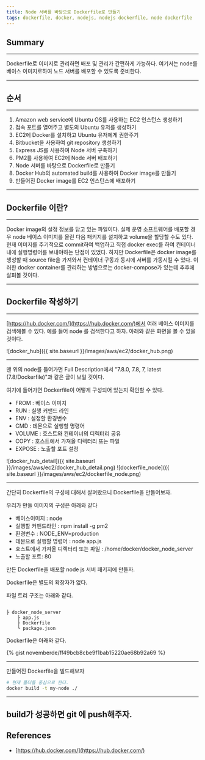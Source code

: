```yaml
---
title: Node 서버를 바탕으로 Dockerfile로 만들기
tags: dockerfile, docker, nodejs, nodejs dockerfile, node dockerfile
---
```


## Summary
---------------------
 Dockerfile로 이미지로 관리하면 배포 및 관리가 간편하게 가능하다.
 여기서는 node를 베이스 이미지로하여 노드 서버를 배포할 수 있도록 준비한다.

---------------------

## 순서
---------------------
1. Amazon web service에 Ubuntu OS를 사용하는 EC2 인스턴스 생성하기
1. 접속 포트를 열어주고 별도의 Ubuntu 유저를 생성하기
1. EC2에 Docker를 설치하고 Ubuntu 유저에게 권한주기
1. Bitbucket을 사용하여 git repository 생성하기
1. Express JS를 사용하여 Node 서버 구축하기
1. PM2를 사용하여 EC2에 Node 서버 배포하기
1. Node 서버를 바탕으로 Dockerfile로 만들기
1. Docker Hub의 automated build를 사용하여 Docker image를 만들기
1. 만들어진 Docker image를 EC2 인스턴스에 배포하기

---------------------

## Dockerfile 이란?
---------------------

 Docker image의 설정 정보를 담고 있는 파일이다. 
 실제 운영 소프트웨어를 배포할 경우 node 베이스 이미지를 올린 다음 패키지를 설치하고 volume을 할당할 수도 있다.
 현재 이미지를 주기적으로 commit하여 백업하고 직접 docker exec를 하여 컨테이너 내에 실행명령어를 보내야하는 단점이 있었다.
 하지만 Dockerfile은 docker image를 생성할 때 source file을 가져와서 컨테이너 구동과 동시에 서버를 가동시킬 수 있다.
 이러한 docker container를 관리하는 방법으로는 docker-compose가 있는데 추후에 살펴볼 것이다.

---------------------
## Dockerfile 작성하기
---------------------

[https://hub.docker.com/](https://hub.docker.com/)에서 여러 베이스 이미지를 검색해볼 수 있다.
예를 들어 node 를 검색한다고 하자. 아래와 같은 화면을 볼 수 있을 것이다.

![docker_hub]({{ site.baseurl }}/images/aws/ec2/docker_hub.png)

---------------------
맨 위의 node를 들어가면 Full Description에서 "7.8.0, 7.8, 7, latest (7.8/Dockerfile)"과 같은 글이 보일 것이다.

여기에 들어가면 Dockerfile이 어떻게 구성되어 있는지 확인할 수 있다.

- FROM : 베이스 이미지
- RUN : 실행 커맨드 라인
- ENV : 설정할 환경변수
- CMD : 데몬으로 실행할 명령어
- VOLUME : 호스트와 컨테이너의 디렉터리 공유
- COPY : 호스트에서 가져올 디렉터리 또는 파일
- EXPOSE : 노출할 포트 설정

![docker_hub_detail]({{ site.baseurl }}/images/aws/ec2/docker_hub_detail.png)
![dockerfile_node]({{ site.baseurl }}/images/aws/ec2/dockerfile_node.png)

---------------------

간단히 Dockerfile의 구성에 대해서 살펴봤으니 Dockerfile을 만들어보자.

우리가 만들 이미지의 구성은 아래와 같다
- 베이스이미지 : node
- 실행할 커맨드라인 : npm install -g pm2
- 환경변수 : NODE_ENV=production
- 데몬으로 실행할 명령어 : node app.js
- 호스트에서 가져올 디렉터리 또는 파일 : /home/docker/docker_node_server
- 노출할 포트: 80

만든 Dockerfile을 배포할 node js 서버 패키지에 만들자.

Dockerfile은 별도의 확장자가 없다.

파일 트리 구조는 아래와 같다.

```

├ docker_node_server
    ├ app.js
    ├ Dockerfile
    └ package.json

```
Dockerfile은 아래와 같다.

{% gist novemberde/ff49bcb8cbe9f1bab15220ae68b92a69 %}

---------------------

만들어진 Dockerfile을 빌드해보자


```bash
# 현재 폴더를 중심으로 한다.
docker build -t my-node ./
```

---------------------

build가 성공하면 git 에 push해주자.
---------------------
## References
- [https://hub.docker.com/](https://hub.docker.com/)